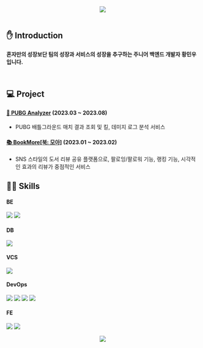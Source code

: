<div align="center">
    <img src="https://capsule-render.vercel.app/api?type=waving&color=89CFF0&height=300&section=header&text=Minwoo%20Hwang's%20Github&fontSize=60&fontColor=404040"/>
</div>

<br>

## ✋ Introduction
**혼자만의 성장보단 팀의 성장과 서비스의 성장을 추구하는 주니어 백엔드 개발자 황민우입니다.**

<br>

## 💻 Project
#### [🔫 PUBG Analyzer](https://github.com/menuhwang/pubg-analyzer) (2023.03 ~ 2023.08)
- PUBG 배틀그라운드 매치 결과 조회 및 킬, 데미지 로그 분석 서비스

#### [📚 BookMore[북: 모아]](https://github.com/menuhwang/book-more) (2023.01 ~ 2023.02)
- SNS 스타일의 도서 리뷰 공유 플랫폼으로, 팔로잉/팔로워 기능, 랭킹 기능, 시각적인 효과의 리뷰가 중점적인 서비스

## 💪🏻 Skills
#### BE
<img src="https://img.shields.io/badge/java-3a75b0?style=for-the-badge&logo=java&logoColor=white"></div>
<img src="https://img.shields.io/badge/spring boot-6DB33F?style=for-the-badge&logo=spring boot&logoColor=white">

#### DB
<img src="https://img.shields.io/badge/mysql-4479A1?style=for-the-badge&logo=mysql&logoColor=white"></div>

#### VCS
<img src="https://img.shields.io/badge/github-181717?style=for-the-badge&logo=github&logoColor=white"></div>

#### DevOps
<img src="https://img.shields.io/badge/github actions-2088FF?style=for-the-badge&logo=github actions&logoColor=white"></div>
<img src="https://img.shields.io/badge/docker-2496ED?style=for-the-badge&logo=docker&logoColor=white">
<img src="https://img.shields.io/badge/aws S3-569A31?style=for-the-badge&logo=Amazon S3&logoColor=white">
<img src="https://img.shields.io/badge/aws EC2-FF9900?style=for-the-badge&logo=Amazon EC2&logoColor=white">

#### FE
<img src="https://img.shields.io/badge/html5-E34F26?style=for-the-badge&logo=html5&logoColor=white"></div>
<img src="https://img.shields.io/badge/javascript-F7DF1E?style=for-the-badge&logo=javascript&logoColor=black">

<div align="center">
    <img src="https://capsule-render.vercel.app/api?type=waving&color=89CFF0&height=100&section=footer"/>
</div>
